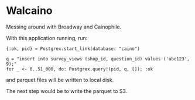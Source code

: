 # Walcaino

Messing around with Broadway and Cainophile.

With this application running, run:

```
{:ok, pid} = Postgrex.start_link(database: "caino")

q = "insert into survey_views (shop_id, question_id) values ('abc123', 9);"
for _ <- 0..51_000, do: Postgrex.query!(pid, q, []); :ok
```

and parquet files will be written to local disk.

The next step would be to write the parquet to S3.


